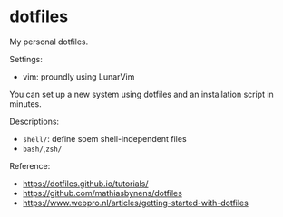 # dotfiles

My personal dotfiles.

Settings:
* vim: proundly using LunarVim


 You can set up a new system using dotfiles and an installation script in minutes.


Descriptions:
* `shell/`: define soem shell-independent files 
* `bash/`,`zsh/`



 Reference:
 * https://dotfiles.github.io/tutorials/
 * https://github.com/mathiasbynens/dotfiles
 * https://www.webpro.nl/articles/getting-started-with-dotfiles
